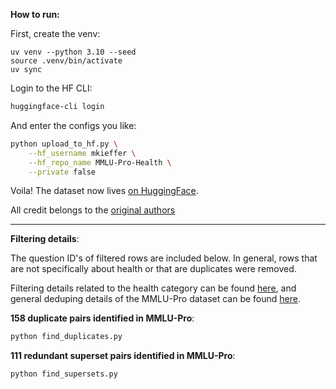 **How to run:**

First, create the venv:
```
uv venv --python 3.10 --seed
source .venv/bin/activate
uv sync
```

Login to the HF CLI:
```sh
huggingface-cli login 
```

And enter the configs you like:
```sh
python upload_to_hf.py \
    --hf_username mkieffer \
    --hf_repo_name MMLU-Pro-Health \
    --private false
```

Voila! The dataset now lives [on HuggingFace](https://huggingface.co/datasets/mkieffer/MMLU-Pro-Health).

All credit belongs to the [original authors](https://huggingface.co/datasets/TIGER-Lab/MMLU-Pro)

---

**Filtering details**:

The question ID's of filtered rows are included below. In general, rows that are not specifically about health or that are duplicates were removed.

Filtering details related to the health category can be found [here](https://huggingface.co/datasets/TIGER-Lab/MMLU-Pro/discussions/31), and general deduping details of the MMLU-Pro dataset can be found [here](https://huggingface.co/datasets/TIGER-Lab/MMLU-Pro/discussions/33).


**158 duplicate pairs identified in MMLU-Pro**:
```sh
python find_duplicates.py
```

**111 redundant superset pairs identified in MMLU-Pro**:
```sh
python find_supersets.py
```